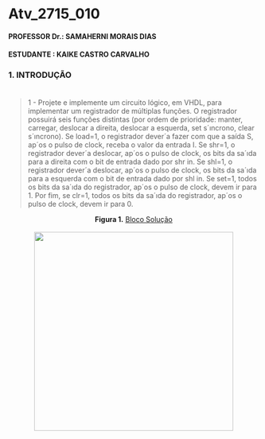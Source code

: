 # Atv_2715_010
#### PROFESSOR Dr.: SAMAHERNI MORAIS DIAS 
#### ESTUDANTE    : KAIKE CASTRO CARVALHO


### 1. INTRODUÇÃO <br/> <br/>

> 1 - Projete e implemente um circuito lógico, em VHDL, para implementar um registrador
de múltiplas funções. O registrador possuirá seis funções distintas (por ordem de prioridade:
manter, carregar, deslocar a direita, deslocar a esquerda, set s´ıncrono, clear s´ıncrono). Se
load=1, o registrador dever´a fazer com que a saída S, ap´os o pulso de clock, receba o valor da
entrada I. Se shr=1, o registrador dever´a deslocar, ap´os o pulso de clock, os bits da sa´ıda para
a direita com o bit de entrada dado por shr in. Se shl=1, o registrador dever´a deslocar, ap´os o
pulso de clock, os bits da sa´ıda para a esquerda com o bit de entrada dado por shl in. Se set=1,
todos os bits da sa´ıda do registrador, ap´os o pulso de clock, devem ir para 1. Por fim, se clr=1,
todos os bits da sa´ıda do registrador, ap´os o pulso de clock, devem ir para 0.



<p  align="center">
  <b>Figura 1.</b>
 <a href="#">Bloco Solução</a> 
 <br><br>
<img src="https://user-images.githubusercontent.com/42541528/66717938-8c954600-edb4-11e9-8c8b-94c3bfe68717.png" width="400" heigth="400"> 
 </p>
